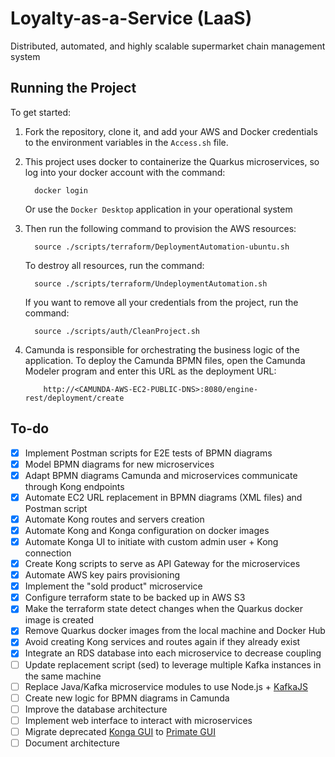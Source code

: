 # Loyalty-as-a-Service (LaaS)

Distributed, automated, and highly scalable supermarket chain management system

## Running the Project

To get started:

1.  Fork the repository, clone it, and add your AWS and Docker credentials to the environment variables in the `Access.sh` file.

2.  This project uses docker to containerize the Quarkus microservices, so log into your docker account with the command:

          docker login

    Or use the `Docker Desktop` application in your operational system

3.  Then run the following command to provision the AWS resources:

          source ./scripts/terraform/DeploymentAutomation-ubuntu.sh

    To destroy all resources, run the command:

          source ./scripts/terraform/UndeploymentAutomation.sh

    If you want to remove all your credentials from the project, run the command:

          source ./scripts/auth/CleanProject.sh

4.  Camunda is responsible for orchestrating the business logic of the application. To deploy the Camunda BPMN files, open the Camunda Modeler program and enter this URL as the deployment URL:

            http://<CAMUNDA-AWS-EC2-PUBLIC-DNS>:8080/engine-rest/deployment/create

## To-do

- [x] Implement Postman scripts for E2E tests of BPMN diagrams
- [x] Model BPMN diagrams for new microservices
- [x] Adapt BPMN diagrams Camunda and microservices communicate through Kong endpoints
- [x] Automate EC2 URL replacement in BPMN diagrams (XML files) and Postman script
- [x] Automate Kong routes and servers creation
- [x] Automate Kong and Konga configuration on docker images
- [x] Automate Konga UI to initiate with custom admin user + Kong connection
- [x] Create Kong scripts to serve as API Gateway for the microservices
- [x] Automate AWS key pairs provisioning
- [x] Implement the "sold product" microservice
- [x] Configure terraform state to be backed up in AWS S3
- [x] Make the terraform state detect changes when the Quarkus docker image is created
- [x] Remove Quarkus docker images from the local machine and Docker Hub
- [x] Avoid creating Kong services and routes again if they already exist
- [x] Integrate an RDS database into each microservice to decrease coupling
- [ ] Update replacement script (sed) to leverage multiple Kafka instances in the same machine
- [ ] Replace Java/Kafka microservice modules to use Node.js + [KafkaJS](https://github.com/tulios/kafkajs)
- [ ] Create new logic for BPMN diagrams in Camunda
- [ ] Improve the database architecture
- [ ] Implement web interface to interact with microservices
- [ ] Migrate deprecated [Konga GUI](https://github.com/pantsel/konga) to [Primate GUI](https://github.com/getprimate/primate)
- [ ] Document architecture
